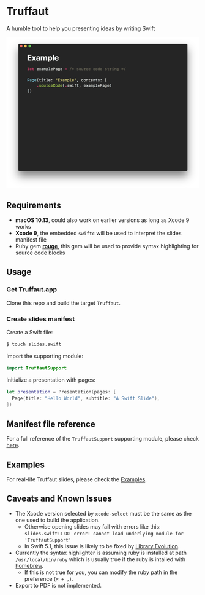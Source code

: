 # Truffaut

A humble tool to help you presenting ideas by writing Swift

![](Screenshots/sample.png)

## Requirements

- **macOS 10.13**, could also work on earlier versions as long as Xcode 9 works
- **Xcode 9**, the embedded `swiftc` will be used to interpret the slides manifest file
- Ruby gem [**rouge**](https://github.com/jneen/rouge), this gem will be used to provide syntax highlighting for source code blocks

## Usage

### Get Truffaut.app

Clone this repo and build the target `Truffaut`.

### Create slides manifest

Create a Swift file:

```sh
$ touch slides.swift
```

Import the supporting module:

```swift
import TruffautSupport
```

Initialize a presentation with pages:

```swift
let presentation = Presentation(pages: [
  Page(title: "Hello World", subtitle: "A Swift Slide"),
])
```

## Manifest file reference

For a full reference of the `TruffautSupport` supporting module, please check [here](Documentations/TruffautSupport-API-Reference.md).

## Examples

For real-life Truffaut slides, please check the [Examples](Examples/).

## Caveats and Known Issues

- The Xcode version selected by `xcode-select` must be the same as the one used to build the application.
  - Otherwise opening slides may fail with errors like this: `slides.swift:1:8: error: cannot load underlying module for 'TruffautSupport'`
  - In Swift 5.1, this issue is likely to be fixed by [Library Evolution](https://github.com/apple/swift-evolution/blob/master/proposals/0260-library-evolution.md).
- Currently the syntax highlighter is assuming ruby is installed at path `/usr/local/bin/ruby` which is usually true if the ruby is intalled with [homebrew](https://brew.sh/).
  - If this is not true for you, you can modify the ruby path in the preference (`⌘ + ,`).
- Export to PDF is not implemented.
